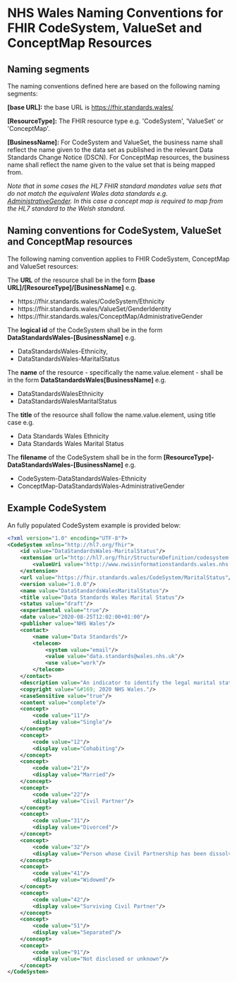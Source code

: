 # NHS Wales Naming Conventions for FHIR CodeSystem, ValueSet and ConceptMap Resources
## Naming segments
The naming conventions defined here are based on the following naming segments:

**[base URL]:** the base URL  is https://fhir.standards.wales/

**[ResourceType]:** The FHIR resource type e.g. 'CodeSystem', 'ValueSet' or 'ConceptMap'.  

**[BusinessName]:** For CodeSystem and ValueSet, the business name shall reflect the name given to the data set as published in the relevant Data Standards Change Notice (DSCN). For ConceptMap resources, the business name shall reflect the name given to the value set that is being mapped from. 

*Note that in some cases the HL7 FHIR standard mandates value sets that do not match the equivalent Wales data standards e.g. [AdministrativeGender](https://hl7.org/fhir/R4/valueset-administrative-gender.html). In this case a concept map is required to map from the HL7 standard to the Welsh standard.*

## Naming conventions for CodeSystem, ValueSet and ConceptMap resources
The following naming convention applies to FHIR CodeSystem, ConceptMap and ValueSet resources:

The **URL** of the resource shall be in the form
**[base URL]/[ResourceType]/[BusinessName]** e.g. 
* https&#58;//fhir.standards.wales/CodeSystem/Ethnicity
* https&#58;//fhir.standards.wales/ValueSet/GenderIdentity
* https&#58;//fhir.standards.wales/ConceptMap/AdministrativeGender


The **logical id** of the CodeSystem shall be in the form **DataStandardsWales-[BusinessName]** e.g.
* DataStandardsWales-Ethnicity,
* DataStandardsWales-MaritalStatus

The **name** of the resource - specifically the name.value.element - shall be in the form **DataStandardsWales[BusinessName]** e.g. 
* DataStandardsWalesEthnicity
* DataStandardsWalesMaritalStatus

The **title** of the resource shall follow the name.value.element, using title case e.g.
* Data Standards Wales Ethnicity
* Data Standards Wales Marital Status

The **filename** of the CodeSystem shall be in the form **[ResourceType]-DataStandardsWales-[BusinessName]** e.g. 
* CodeSystem-DataStandardsWales-Ethnicity
* ConceptMap-DataStandardsWales-AdministrativeGender

## Example CodeSystem

An fully populated CodeSystem example is provided below:

```xml
<?xml version="1.0" encoding="UTF-8"?>
<CodeSystem xmlns="http://hl7.org/fhir">
	<id value="DataStandardsWales-MaritalStatus"/>
	<extension url="http://hl7.org/fhir/StructureDefinition/codesystem-sourceReference">
		<valueUri value="http://www.nwisinformationstandards.wales.nhs.uk/sitesplus/documents/299/20200622-DSCN%202020%2006-Core%20Reference%20Data-d2-2.pdf"/>
	</extension>
	<url value="https://fhir.standards.wales/CodeSystem/MaritalStatus"/>	
	<version value="1.0.0"/>
	<name value="DataStandardsWalesMaritalStatus"/>
	<title value="Data Standards Wales Marital Status"/>
	<status value="draft"/>
	<experimental value="true"/>
	<date value="2020-08-25T12:02:00+01:00"/>
	<publisher value="NHS Wales"/>
	<contact>
		<name value="Data Standards"/>	
		<telecom>
			<system value="email"/>
			<value value="data.standards@wales.nhs.uk"/>
			<use value="work"/>
		</telecom>
	</contact>	
	<description value="An indicator to identify the legal marital status of a person"/>
	<copyright value="&#169; 2020 NHS Wales."/>
	<caseSensitive value="true"/>
	<content value="complete"/>
	<concept>
		<code value="11"/>
		<display value="Single"/>
	</concept>
	<concept>
		<code value="12"/>
		<display value="Cohabiting"/>
	</concept>	
	<concept>
		<code value="21"/>
		<display value="Married"/>
	</concept>
	<concept>
		<code value="22"/>
		<display value="Civil Partner"/>
	</concept>
	<concept>
		<code value="31"/>
		<display value="Divorced"/>
	</concept>
	<concept>
		<code value="32"/>
		<display value="Person whose Civil Partnership has been dissolved"/>
	</concept>
	<concept>
		<code value="41"/>
		<display value="Widowed"/>
	</concept>
	<concept>
		<code value="42"/>
		<display value="Surviving Civil Partner"/>
	</concept>
	<concept>
		<code value="51"/>
		<display value="Separated"/>
	</concept>
	<concept>
		<code value="91"/>
		<display value="Not disclosed or unknown"/>
	</concept>	
</CodeSystem>
``` 
